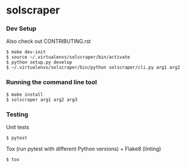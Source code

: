 # solscraper


### Dev Setup

Also check out CONTRIBUTING.rst

    $ make dev-init
    $ source ~/.virtualenvs/solscraper/bin/activate
    $ python setup.py develop
    $ ~/.virtualenvs/solscraper/bin/python solscraper/cli.py arg1 arg2

### Running the command line tool

    $ make install
    $ solscraper arg1 arg2 arg3

### Testing
Unit tests

    $ pytest

Tox (run pytest with different Python versions) + Flake8 (linting)

    $ tox